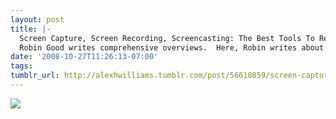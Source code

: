 ```yaml
---
layout: post
title: |-
  Screen Capture, Screen Recording, Screencasting: The Best Tools To Record Videos Of Your Screen - Sharewood Guide - Robin Good’s Latest News
  Robin Good writes comprehensive overviews.  Here, Robin writes about screencasting tools. Jing is my favorite these days.
date: '2008-10-27T11:26:13-07:00'
tags: 
tumblr_url: http://alexhwilliams.tumblr.com/post/56610859/screen-capture-screen-recording-screencasting
---
```

<img src="http://24.media.tumblr.com/EXq6qISREfkzjw7sXoPaOExQo1_100.jpg"/>
